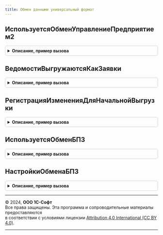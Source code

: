 ```yaml
---
title: Обмен данными универсальный формат
---
```



## ИспользуетсяОбменУправлениеПредприятием2
<details style="margin: 1em 0; padding: 0.5em; border: 1px solid #ccc; border-radius: 6px;">

<summary style="font-weight: bold; cursor: pointer;">Описание, пример вызова</summary>

```bsl

// Возвращает признак существования настроенной синхронизации с конфигурацией "1С:ERP Управление предприятием 2".
// Параметры:
//   УдаляемыйУзел - ПланОбменаСсылка - Ссылка на удаляемый узел обмена.
// Возвращаемое значение:
//   Булево - Истина, если есть хотя бы одна настроенная синхронизация с "1С:ERP Управление предприятием 2".
//
Функция ИспользуетсяОбменУправлениеПредприятием2(УдаляемыйУзел = Неопределено) Экспорт
```

Пример вызова
```bsl
Результат = ОбменДаннымиУниверсальныйФормат.ИспользуетсяОбменУправлениеПредприятием2(УдаляемыйУзел);
```
</details>

## ВедомостиВыгружаютсяКакЗаявки
<details style="margin: 1em 0; padding: 0.5em; border: 1px solid #ccc; border-radius: 6px;">

<summary style="font-weight: bold; cursor: pointer;">Описание, пример вызова</summary>

```bsl

// Возвращает признак выгрузки ведомостей как заявок.
//
// Возвращаемое значение:
//   Булево - Истина, если есть хотя бы одна настроенная синхронизация с с выгрузкой ведомостей как заявок.
//
Функция ВедомостиВыгружаютсяКакЗаявки() Экспорт
```

Пример вызова
```bsl
Результат = ОбменДаннымиУниверсальныйФормат.ВедомостиВыгружаютсяКакЗаявки() 
```
</details>

## РегистрацияИзмененияДляНачальнойВыгрузки
<details style="margin: 1em 0; padding: 0.5em; border: 1px solid #ccc; border-radius: 6px;">

<summary style="font-weight: bold; cursor: pointer;">Описание, пример вызова</summary>

```bsl

// Обработчик регистрации изменений для начальной выгрузки данных.
//
// см. ОбменДаннымиПереопределяемый.РегистрацияИзмененийНачальнойВыгрузкиДанных()
//
Процедура РегистрацияИзмененияДляНачальнойВыгрузки(Знач Получатель, СтандартнаяОбработка, Отбор) Экспорт
```

Пример вызова
```bsl
ОбменДаннымиУниверсальныйФормат.РегистрацияИзмененияДляНачальнойВыгрузки(Получатель, СтандартнаяОбработка, Отбор) 
```
</details>

## ИспользуетсяОбменБП3
<details style="margin: 1em 0; padding: 0.5em; border: 1px solid #ccc; border-radius: 6px;">

<summary style="font-weight: bold; cursor: pointer;">Описание, пример вызова</summary>

```bsl

// Определяет использование обмена данными с БП3.
// Если в параметрах указана организация, то вычисляется использование обмена по этой организации, иначе по всем или любой.
//
// Параметры:
//	Организация - СправочникСсылка.Организации, Неопределено - организация, для которой определяется использование обмена.
//
// Возвращаемое значение:
// 		Булево - Истина если обмен используется, Ложь - в противном случае.
//
Функция ИспользуетсяОбменБП3(Организация = Неопределено) Экспорт
```

Пример вызова
```bsl
Результат = ОбменДаннымиУниверсальныйФормат.ИспользуетсяОбменБП3(Организация);
```
</details>

## НастройкиОбменаБП3
<details style="margin: 1em 0; padding: 0.5em; border: 1px solid #ccc; border-radius: 6px;">

<summary style="font-weight: bold; cursor: pointer;">Описание, пример вызова</summary>

```bsl

// Возвращает настройки обмена с БП3.
//
// Возвращаемое значение:
//		Структура - настройки обмена, структура с ключами
// 			* ИспользуетсяОбменПоВсемОрганизациям - Булево
// 			* ИспользуетсяОбменПоОрганизациям - Булево
// 			* ИспользованиеОбменаПоОрганизациям - Соответствие
//
Функция НастройкиОбменаБП3() Экспорт
```

Пример вызова
```bsl
Результат = ОбменДаннымиУниверсальныйФормат.НастройкиОбменаБП3() 
```
</details>

---

© 2024, **ООО 1С-Софт**  
Все права защищены. Эта программа и сопроводительные материалы предоставляются  
в соответствии с условиями лицензии [Attribution 4.0 International (CC BY 4.0)](https://creativecommons.org/licenses/by/4.0/legalcode).

---
